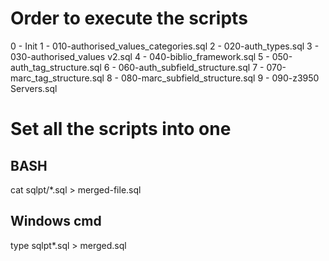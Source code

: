 # Order to execute the scripts
0 - Init 
1 - 010-authorised_values_categories.sql
2 - 020-auth_types.sql
3 - 030-authorised_values v2.sql
4 - 040-biblio_framework.sql
5 - 050-auth_tag_structure.sql
6 - 060-auth_subfield_structure.sql
7 - 070-marc_tag_structure.sql
8 - 080-marc_subfield_structure.sql
9 - 090-z3950 Servers.sql


# Set all the scripts into one
## BASH
cat sqlpt/*.sql > merged-file.sql

## Windows cmd
type sqlpt\*.sql > merged.sql